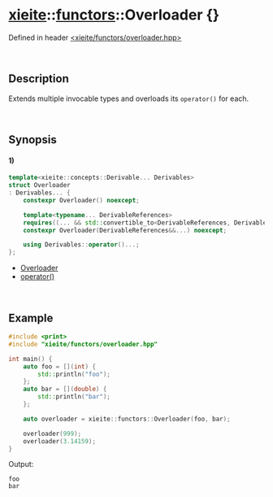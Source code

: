 # [xieite](../../xieite.md)\:\:[functors](../../functors.md)\:\:Overloader \{\}
Defined in header [<xieite/functors/overloader.hpp>](../../../include/xieite/functors/overloader.hpp)

&nbsp;

## Description
Extends multiple invocable types and overloads its `operator()` for each.

&nbsp;

## Synopsis
#### 1)
```cpp
template<xieite::concepts::Derivable... Derivables>
struct Overloader
: Derivables... {
    constexpr Overloader() noexcept;

    template<typename... DerivableReferences>
    requires((... && std::convertible_to<DerivableReferences, Derivables>))
    constexpr Overloader(DerivableReferences&&...) noexcept;

    using Derivables::operator()...;
};
```
- [Overloader](./structures/overloader/1/operators/constructor.md)
- [operator\(\)](./structures/overloader/1/operators/call.md)

&nbsp;

## Example
```cpp
#include <print>
#include "xieite/functors/overloader.hpp"

int main() {
    auto foo = [](int) {
        std::println("foo");
    };
    auto bar = [](double) {
        std::println("bar");
    };

    auto overloader = xieite::functors::Overloader(foo, bar);

    overloader(999);
    overloader(3.14159);
}
```
Output:
```
foo
bar
```
